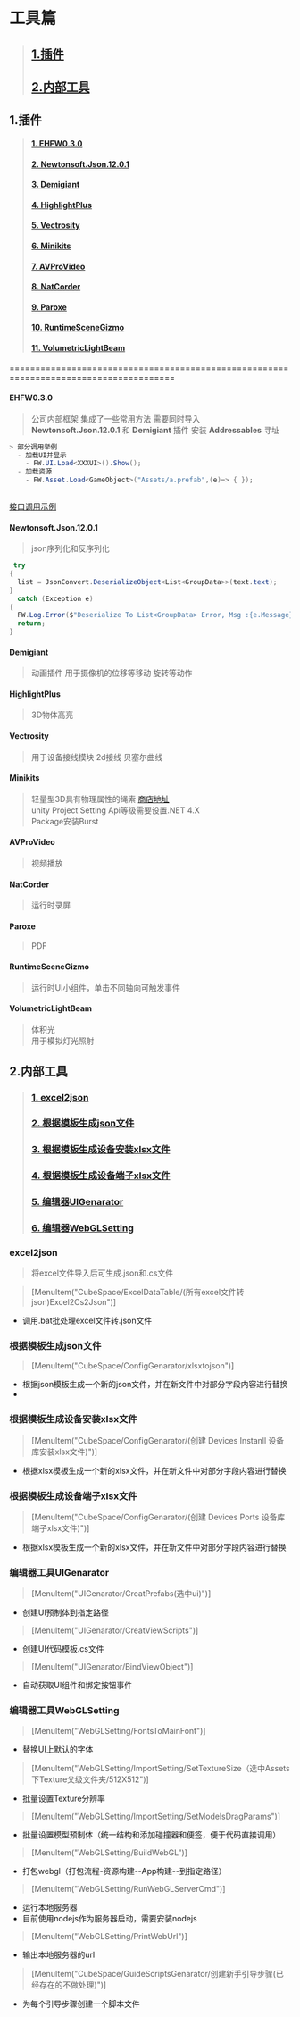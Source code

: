 # 工具篇
> ## [1.插件](#1插件)
> ## [2.内部工具](#2内部工具)

## 1.插件

> #### [1. EHFW0.3.0](#EHFW0.3.0)
> #### [2. Newtonsoft.Json.12.0.1](#newtonsoftjson1201)
> #### [3. Demigiant](#demigiant)
> #### [4. HighlightPlus](#highlightplus)
> #### [5. Vectrosity](#vectrosity)
> #### [6. Minikits](#minikits)
> #### [7. AVProVideo](#avprovideo)
> #### [8. NatCorder](#natcorder)
> #### [9. Paroxe](#paroxe)
> #### [10. RuntimeSceneGizmo](#runtimescenegizmo)
> #### [11. VolumetricLightBeam](#volumetriclightbeam)




======================================================================================


#### EHFW0.3.0

> 公司内部框架 集成了一些常用方法
> 需要同时导入 **Newtonsoft.Json.12.0.1** 和 **Demigiant** 插件
> 安装 **Addressables** 寻址

```csharp
> 部分调用举例
  - 加载UI并显示 
    - FW.UI.Load<XXXUI>().Show();
  - 加载资源 
    - FW.Asset.Load<GameObject>("Assets/a.prefab",(e)=> { });
  
```
 [接口调用示例](FW.cs)


#### Newtonsoft.Json.12.0.1
> json序列化和反序列化

```csharp
 try
{
  list = JsonConvert.DeserializeObject<List<GroupData>>(text.text);
}
  catch (Exception e)
{
  FW.Log.Error($"Deserialize To List<GroupData> Error, Msg :{e.Message}");
  return;
}
```

#### Demigiant
> 动画插件 用于摄像机的位移等移动 旋转等动作

#### HighlightPlus
> 3D物体高亮




#### Vectrosity
> 用于设备接线模块 2d接线
> 贝塞尔曲线

#### Minikits
> 轻量型3D具有物理属性的绳索 [商店地址](https://assetstore.unity.com/packages/tools/physics/rope-minikit-154662)  
> unity Project Setting Api等级需要设置.NET 4.X  
> Package安装Burst  

#### AVProVideo
>视频播放  

#### NatCorder
>运行时录屏  

#### Paroxe
> PDF  

#### RuntimeSceneGizmo
>运行时UI小组件，单击不同轴向可触发事件  


#### VolumetricLightBeam
>体积光  
>用于模拟灯光照射  

## 2.内部工具

> ### [1. excel2json](#excel2json)  
> ### [2. 根据模板生成json文件](#根据模板生成json文件)  
> ### [3. 根据模板生成设备安装xlsx文件](#根据模板生成设备安装xlsx文件)  
> ### [4. 根据模板生成设备端子xlsx文件](#根据模板生成设备端子xlsx文件)  
> ### [5. 编辑器UIGenarator](#编辑器工具uigenarator)  
> ### [6. 编辑器WebGLSetting](#编辑器工具webglsetting)




### excel2json
>将excel文件导入后可生成.json和.cs文件

>[MenuItem("CubeSpace/ExcelDataTable/(所有excel文件转json)Excel2Cs2Json")]
  - 调用.bat批处理excel文件转.json文件
  
### 根据模板生成json文件
>[MenuItem("CubeSpace/ConfigGenarator/xlsxtojson")]
  - 根据json模板生成一个新的json文件，并在新文件中对部分字段内容进行替换
  - 
### 根据模板生成设备安装xlsx文件
>[MenuItem("CubeSpace/ConfigGenarator/(创建 Devices Instanll 设备库安装xlsx文件)")]
  - 根据xlsx模板生成一个新的xlsx文件，并在新文件中对部分字段内容进行替换

### 根据模板生成设备端子xlsx文件
>[MenuItem("CubeSpace/ConfigGenarator/(创建 Devices Ports 设备库端子xlsx文件)")]
  - 根据xlsx模板生成一个新的xlsx文件，并在新文件中对部分字段内容进行替换

### 编辑器工具UIGenarator

>[MenuItem("UIGenarator/CreatPrefabs(选中ui)")]
  - 创建UI预制体到指定路径
>[MenuItem("UIGenarator/CreatViewScripts")]
  - 创建UI代码模板.cs文件
>[MenuItem("UIGenarator/BindViewObject")]
  - 自动获取UI组件和绑定按钮事件

### 编辑器工具WebGLSetting
>[MenuItem("WebGLSetting/FontsToMainFont")]
 - 替换UI上默认的字体

>[MenuItem("WebGLSetting/ImportSetting/SetTextureSize（选中Assets下Texture父级文件夹/512X512")]
 - 批量设置Texture分辨率

>[MenuItem("WebGLSetting/ImportSetting/SetModelsDragParams")]
 - 批量设置模型预制体（统一结构和添加碰撞器和便签，便于代码直接调用）

>[MenuItem("WebGLSetting/BuildWebGL")]
 - 打包webgl（打包流程-资源构建--App构建--到指定路径）

>[MenuItem("WebGLSetting/RunWebGLServerCmd")]
 - 运行本地服务器
 - 目前使用nodejs作为服务器启动，需要安装nodejs
  
>[MenuItem("WebGLSetting/PrintWebUrl")]
 - 输出本地服务器的url 
  
>  [MenuItem("CubeSpace/GuideScriptsGenarator/创建新手引导步骤(已经存在的不做处理)")]
 - 为每个引导步骤创建一个脚本文件

